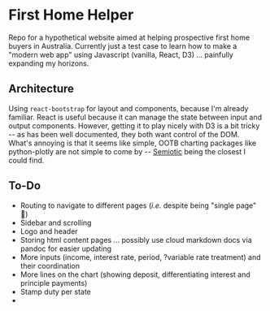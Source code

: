 # First Home Helper

Repo for a hypothetical website aimed at helping prospective first home buyers in Australia. Currently just a test case to learn how to make a "modern web app" using Javascript (vanilla, React, D3) ... painfully expanding my horizons.

## Architecture

Using `react-bootstrap` for layout and components, because I'm already familiar. React is useful because it can manage the state between input and output components. However, getting it to play nicely with D3 is a bit tricky -- as has been well documented, they both want control of the DOM. What's annoying is that it seems like simple, OOTB charting packages like python-plotly are not simple to come by -- [Semiotic](https://semiotic.nteract.io) being the closest I could find.

## To-Do

- Routing to navigate to different pages (_i.e._ despite being "single page" :thinking:)
- Sidebar and scrolling
- Logo and header
- Storing html content pages ... possibly use cloud markdown docs via pandoc for easier updating
- More inputs (income, interest rate, period, ?variable rate treatment) and their coordination
- More lines on the chart (showing deposit, differentiating interest and principle payments)
- Stamp duty per state
- 